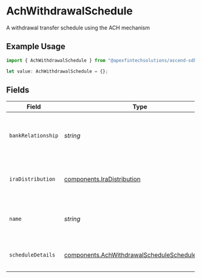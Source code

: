 # AchWithdrawalSchedule

A withdrawal transfer schedule using the ACH mechanism

## Example Usage

```typescript
import { AchWithdrawalSchedule } from "@apexfintechsolutions/ascend-sdk/models/components";

let value: AchWithdrawalSchedule = {};
```

## Fields

| Field                                                                                                              | Type                                                                                                               | Required                                                                                                           | Description                                                                                                        | Example                                                                                                            |
| ------------------------------------------------------------------------------------------------------------------ | ------------------------------------------------------------------------------------------------------------------ | ------------------------------------------------------------------------------------------------------------------ | ------------------------------------------------------------------------------------------------------------------ | ------------------------------------------------------------------------------------------------------------------ |
| `bankRelationship`                                                                                                 | *string*                                                                                                           | :heavy_minus_sign:                                                                                                 | The name of the bank relationship to be used in the ACH transaction                                                | accounts/01H8FB90ZRRFWXB4XC2JPJ1D4Y/bankRelationships/651ef9de0dee00240813e60e                                     |
| `iraDistribution`                                                                                                  | [components.IraDistribution](../../models/components/iradistribution.md)                                           | :heavy_minus_sign:                                                                                                 | The ira distribution info for an IRA account                                                                       |                                                                                                                    |
| `name`                                                                                                             | *string*                                                                                                           | :heavy_minus_sign:                                                                                                 | The name of the ACH Withdrawal transfer schedule                                                                   | accounts/01H8FB90ZRRFWXB4XC2JPJ1D4Y/achWithdrawalSchedules/40eb6b6f-76ff-4dc9-b8a0-b65a7658f8b1                    |
| `scheduleDetails`                                                                                                  | [components.AchWithdrawalScheduleScheduleDetails](../../models/components/achwithdrawalschedulescheduledetails.md) | :heavy_minus_sign:                                                                                                 | The transfer schedule details                                                                                      |                                                                                                                    |